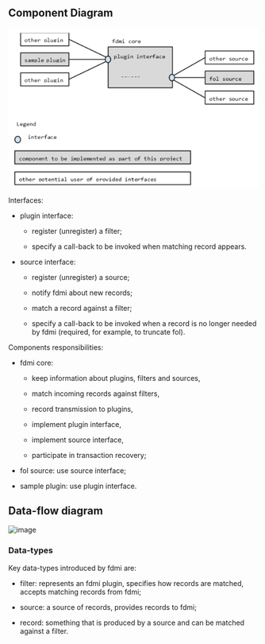 ## Component Diagram  

![image](./Images/component-digram.PNG)

Interfaces:

  * plugin interface:  

    * register (unregister) a filter;  

    * specify a call-back to be invoked when matching record appears.

  * source interface:

    * register (unregister) a source;

    * notify fdmi about new records;

    * match a record against a filter;

    * specify a call-back to be invoked when a record is no longer needed by fdmi (required, for example, to truncate fol).



Components responsibilities:

  * fdmi core:

    * keep information about plugins, filters and sources,

    * match incoming records against filters,

    * record transmission to plugins,

    * implement plugin interface,

    * implement source interface,

    * participate in transaction recovery;

  * fol source: use source interface;

  * sample plugin: use plugin interface.   


## Data-flow diagram   

![image](./Images/data-flow-diagram.PNG)  

### Data-types

Key data-types introduced by fdmi are:

* filter: represents an fdmi plugin, specifies how records are matched, accepts matching records from fdmi;

* source: a source of records, provides records to fdmi;

* record: something that is produced by a source and can be matched against a filter.
